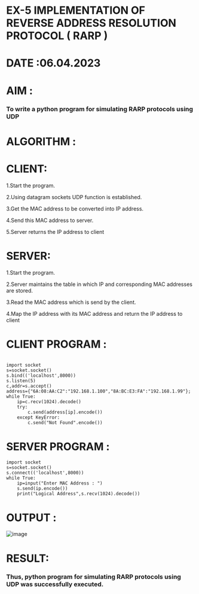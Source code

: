 # EX-5 IMPLEMENTATION OF REVERSE ADDRESS RESOLUTION PROTOCOL ( RARP )
# DATE :06.04.2023
# AIM :
### To write a python program for simulating RARP protocols using UDP
# ALGORITHM :
# CLIENT:
 1.Start the program.
  
 2.Using datagram sockets UDP function is established.
  
 3.Get the MAC address to be converted into IP address.
  
 4.Send this MAC address to server.
 
 5.Server returns the IP address to client
# SERVER:
 1.Start the program.
 
 2.Server maintains the table in which IP and corresponding MAC addresses are stored.
 
 3.Read the MAC address which is send by the client.
 
 4.Map the IP address with its MAC address and return the IP address to client

# CLIENT PROGRAM :
```PY

import socket
s=socket.socket()
s.bind(('localhost',8000))
s.listen(5)
c,addr=s.accept()
address={"6A:08:AA:C2":"192.168.1.100","8A:BC:E3:FA":"192.168.1.99"};
while True:
    ip=c.recv(1024).decode()
    try:
        c.send(address[ip].encode())
    except KeyError:
        c.send("Not Found".encode())

```
# SERVER PROGRAM :
```PY
import socket
s=socket.socket()
s.connect(('localhost',8000))
while True:
    ip=input("Enter MAC Address : ")
    s.send(ip.encode())
    print("Logical Address",s.recv(1024).decode())

```
# OUTPUT :
![image](https://github.com/chetansathishkumar/EX-5/assets/75260837/6f8f42f3-6b4c-498b-b9be-977f3538f328)
# RESULT:
### Thus, python program for simulating RARP protocols using UDP was successfully executed.

